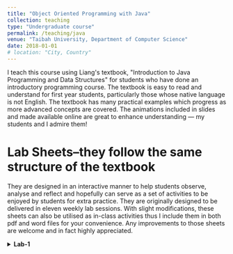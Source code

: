 ```yaml
---
title: "Object Oriented Programming with Java"
collection: teaching
type: "Undergraduate course"
permalink: /teaching/java
venue: "Taibah University, Department of Computer Science"
date: 2018-01-01
# location: "City, Country"
---
```


I teach this course using Liang's textbook, "Introduction to Java Programming and Data Structures" for students who have done an introductory programming course. The textbook is easy to read and understand for first year students, particularly those whose native language is not English. The textbook has many practical examples which progress as more advanced concepts are covered. The animations included in slides and made available online are great to enhance understanding — my students and I admire them!

Lab Sheets–they follow the same structure of the textbook
======
They are designed in an interactive manner to help students observe, analyse and reflect and hopefully can serve as a set of activities to be enjoyed by students for extra practice. They are originally designed to be delivered in eleven weekly lab sessions. With slight modifications, these sheets can also be utilised as in-class activities thus I include them in both pdf and word files for your convenience. Any improvements to those sheets are welcome and in fact highly appreciated.

<details>
  <summary><strong>Lab-1</strong></summary> 
    * [Lab 1](/files/java-programming/CS112-Lab_1_ObjectsAndClasses.pdf)

</details>
